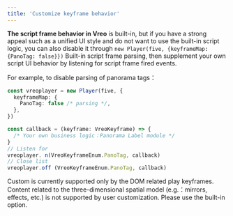 ```yaml
---
title: 'Customize keyframe behavior'
---
```


**The script frame behavior in Vreo** is built-in, but if you have a strong appeal such as a unified UI style and do not want to use the built-in script logic, you can also disable it through `new Player(five, {keyframeMap: {PanoTag: false}})` Built-in script frame parsing, then supplement your own script UI behavior by listening for script frame fired events.

For example, to disable parsing of panorama tags：

```ts
const vreoplayer = new Player(five, {
  keyframeMap: {
    PanoTag: false /* parsing */,
  },
})

const callback = (keyframe: VreoKeyframe) => {
  /* Your own business logic：Panorama Label module */
}
// Listen for
vreoplayer. n(VreoKeyframeEnum.PanoTag, callback)
// Close list
vreoplayer.off (VreoKeyframeEnum.PanoTag, callback)
```

Custom is currently supported only by the DOM related play keyframes. Content related to the three-dimensional spatial model (e.g.：mirrors, effects, etc.) is not supported by user customization. Please use the built-in option.
